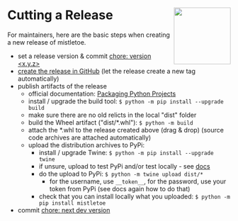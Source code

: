 <h1>Cutting a Release<img src='https://cdn.rawgit.com/miyuchina/mistletoe/master/resources/logo.svg' align='right' width='128' height='128'></h1>

For maintainers, here are the basic steps when creating a new release of mistletoe.

* set a release version & commit [chore: version <x.y.z>](https://github.com/miyuchina/mistletoe/commit/72e35ff22e823083915ed0327c5f479afec539fa)
* [create the release in GitHub](https://github.com/miyuchina/mistletoe/releases/new) (let the release create a new tag automatically)
* publish artifacts of the release
    * official documentation: [Packaging Python Projects](https://packaging.python.org/en/latest/tutorials/packaging-projects/)
    * install / upgrade the build tool: `$ python -m pip install --upgrade build`
    * make sure there are no old relicts in the local "dist" folder
    * build the Wheel artifact ("dist/*.whl"): `$ python -m build`
    * attach the *.whl to the release created above (drag & drop) (source code archives are attached automatically)
    * upload the distribution archives to PyPi:
        * install / upgrade Twine: `$ python -m pip install --upgrade twine`
        * if unsure, upload to test PyPi and/or test locally - see [docs](https://packaging.python.org/en/latest/tutorials/packaging-projects/#uploading-the-distribution-archives)
        * do the upload to PyPi: `$ python -m twine upload dist/*`
            * for the username, use `__token__`, for the password, use your token from PyPi (see docs again how to do that)
        * check that you can install locally what you uploaded: `$ python -m pip install mistletoe`
* commit [chore: next dev version](https://github.com/miyuchina/mistletoe/commit/d91f21a487b72529a584b8958bffaed864dd67d7)
